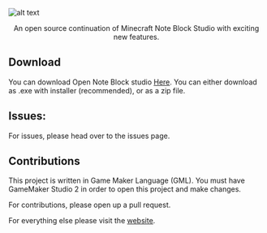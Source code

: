 ![alt text](https://i.imgur.com/1RYhYFU.png)
<p align="center">
An open source continuation of Minecraft Note Block Studio with exciting new features. 
</p>

## Download
You can download Open Note Block studio [Here](https://github.com/HielkeMinecraft/OpenNoteBlockStudio/releases/latest).
You can either download as .exe with installer (recommended), or as a zip file.

## Issues:
For issues, please head over to the issues page.

## Contributions
This project is written in Game Maker Language (GML). You must have GameMaker Studio 2 in order to open this project and make changes.

For contributions, please open up a pull request.

For everything else please visit the [website](https://hielkeminecraft.github.io/OpenNoteBlockStudio/).

